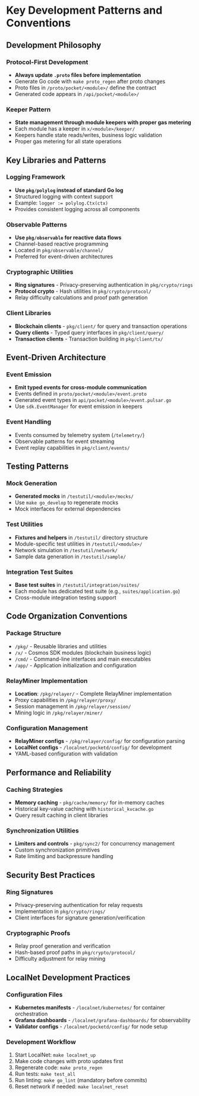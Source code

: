 # Key Development Patterns and Conventions

## Development Philosophy

### Protocol-First Development
- **Always update `.proto` files before implementation**
- Generate Go code with `make proto_regen` after proto changes
- Proto files in `/proto/pocket/<module>/` define the contract
- Generated code appears in `/api/pocket/<module>/`

### Keeper Pattern
- **State management through module keepers with proper gas metering**
- Each module has a keeper in `x/<module>/keeper/`
- Keepers handle state reads/writes, business logic validation
- Proper gas metering for all state operations

## Key Libraries and Patterns

### Logging Framework
- **Use `pkg/polylog` instead of standard Go log**  
- Structured logging with context support
- Example: `logger := polylog.Ctx(ctx)`
- Provides consistent logging across all components

### Observable Patterns
- **Use `pkg/observable` for reactive data flows**
- Channel-based reactive programming
- Located in `pkg/observable/channel/`
- Preferred for event-driven architectures

### Cryptographic Utilities
- **Ring signatures** - Privacy-preserving authentication in `pkg/crypto/rings`
- **Protocol crypto** - Hash utilities in `pkg/crypto/protocol/`
- Relay difficulty calculations and proof path generation

### Client Libraries
- **Blockchain clients** - `pkg/client/` for query and transaction operations
- **Query clients** - Typed query interfaces in `pkg/client/query/`
- **Transaction clients** - Transaction building in `pkg/client/tx/`

## Event-Driven Architecture

### Event Emission
- **Emit typed events for cross-module communication**
- Events defined in `proto/pocket/<module>/event.proto`
- Generated event types in `api/pocket/<module>/event.pulsar.go`
- Use `sdk.EventManager` for event emission in keepers

### Event Handling
- Events consumed by telemetry system (`/telemetry/`)
- Observable patterns for event streaming
- Event replay capabilities in `pkg/client/events/`

## Testing Patterns

### Mock Generation
- **Generated mocks** in `/testutil/<module>/mocks/`
- Use `make go_develop` to regenerate mocks
- Mock interfaces for external dependencies

### Test Utilities
- **Fixtures and helpers** in `/testutil/` directory structure
- Module-specific test utilities in `/testutil/<module>/`
- Network simulation in `/testutil/network/`
- Sample data generation in `/testutil/sample/`

### Integration Test Suites
- **Base test suites** in `/testutil/integration/suites/`
- Each module has dedicated test suite (e.g., `suites/application.go`)
- Cross-module integration testing support

## Code Organization Conventions

### Package Structure
- `/pkg/` - Reusable libraries and utilities
- `/x/` - Cosmos SDK modules (blockchain business logic)
- `/cmd/` - Command-line interfaces and main executables
- `/app/` - Application initialization and configuration

### RelayMiner Implementation
- **Location**: `/pkg/relayer/` - Complete RelayMiner implementation
- Proxy capabilities in `/pkg/relayer/proxy/`
- Session management in `/pkg/relayer/session/`
- Mining logic in `/pkg/relayer/miner/`

### Configuration Management
- **RelayMiner configs** - `/pkg/relayer/config/` for configuration parsing
- **LocalNet configs** - `/localnet/pocketd/config/` for development
- YAML-based configuration with validation

## Performance and Reliability

### Caching Strategies
- **Memory caching** - `pkg/cache/memory/` for in-memory caches
- Historical key-value caching with `historical_kvcache.go`
- Query result caching in client libraries

### Synchronization Utilities
- **Limiters and controls** - `pkg/sync2/` for concurrency management
- Custom synchronization primitives
- Rate limiting and backpressure handling

## Security Best Practices

### Ring Signatures
- Privacy-preserving authentication for relay requests
- Implementation in `pkg/crypto/rings/`
- Client interfaces for signature generation/verification

### Cryptographic Proofs
- Relay proof generation and verification
- Hash-based proof paths in `pkg/crypto/protocol/`
- Difficulty adjustment for relay mining

## LocalNet Development Practices

### Configuration Files
- **Kubernetes manifests** - `/localnet/kubernetes/` for container orchestration
- **Grafana dashboards** - `/localnet/grafana-dashboards/` for observability
- **Validator configs** - `/localnet/pocketd/config/` for node setup

### Development Workflow
1. Start LocalNet: `make localnet_up`
2. Make code changes with proto updates first
3. Regenerate code: `make proto_regen` 
4. Run tests: `make test_all`
5. Run linting: `make go_lint` (mandatory before commits)
6. Reset network if needed: `make localnet_reset`